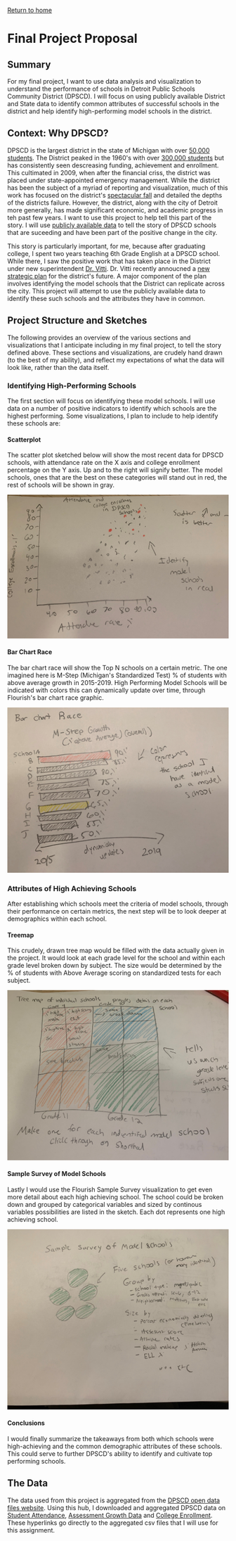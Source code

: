 [Return to home](https://danieldistler-1.github.io/Distler-portfolio/)

# Final Project Proposal

## Summary 
For my final project, I want to use data analysis and visualization to understand the performance of schools in Detroit Public Schools Community District (DPSCD). I will focus on using publicly available District and State data to identify common attributes of successful schools in the district and help identify high-performing model schools in the district. 

## Context: Why DPSCD?
DPSCD is the largest district in the state of Michigan with over [50,000 students](https://www.mischooldata.org/student-enrollment-counts-report/). The District peaked in the 1960's with over [300,000 students](https://landgrid.com/reports/schools#credits) but has consistently seen descreasing funding, achievement and enrollment. This cultimated in 2009, when after the financial criss, the district was placed under state-appointed emergency management. While the district has been the subject of a myriad of reporting and visualization, much of this work has focused on the district's [spectacular fall](https://landgrid.com/reports/schools#credits) and detailed the depths of the districts failure. However, the district, along with the city of Detroit more generally, has made significant economic, and academic progress in teh past few years. I want to use this project to help tell this part of the story. I will use [publicly available data](https://www.detroitk12.org/Page/9634) to tell the story of DPSCD schools that are suceeding and have been part of the positive change in the city. 

This story is particularly important, for me, because after graduating college, I spent two years teaching 6th Grade English at a DPSCD school.  While there, I saw the positive work that has taken place in the District under new superintendent [Dr. Vitti](https://www.detroitk12.org/superintendent). Dr. Vitti recently annoucned a [new strategic plan](https://www.detroitk12.org/cms/lib/MI50000060/Centricity/Domain/4036/Blueprint_2020_Strategies_Only.pdf) for the district's future. A major component of the plan involves identifying the model schools that the District can replicate across the city. This project will attempt to use the publicly available data to identify these such schools and the attributes they have in common. 

## Project Structure and Sketches
The following provides an overview of the various sections and visualizations that I anticipate including in my final project, to tell the story defined above. These sections and visualizations, are crudely hand drawn (to the best of my ability), and reflect my expectations of what the data will look like, rather than the data itself. 

### Identifying High-Performing Schools 

The first section will focus on identifying these model schools. I will use data on a number of positive indicators to identify which schools are the highest performing. Some visualizations, I plan to include to help identify these schools are: 

#### Scatterplot  
The scatter plot sketched below will show the most recent data for DPSCD schools, with attendance rate on the X axis and college enrollment percentage on the Y axis. Up and to the right will signify better. The model schools, ones that are the best on these categories will stand out in red, the rest of schools will be shown in gray. 

![Scatter Sketch](Scatter.jpg)

#### Bar Chart Race
The bar chart race will show the Top N schools on a certain metric. The one imagined here is M-Step (Michigan's Standardized Test) % of students with above average growth in 2015-2019. High Performing Model Schools will be indicated with colors this can dynamically update over time, through Flourish's bar chart race graphic. 

![Bar Chart Race](BarRace.jpg)

### Attributes of High Achieving Schools 
After establishing which schools meet the criteria of model schools, through their performance on certain metrics, the next step will be to look deeper at demographics within each school. 

#### Treemap 
This crudely, drawn tree map would be filled with the data actually given in the project. It would look at each grade level for the school and within each grade level broken down by subject. The size would be determined by the % of students with Above Average scoring on standardized tests for each subject. 

![Tree Map](Treemap.jpg)

#### Sample Survey of Model Schools 
Lastly I would use the Flourish Sample Survey visualization to get even more detail about each high achieving school. The school could be broken down and grouped by categorical variables and sized by continous variables possibilities are listed in the sketch. Each dot represents one high achieving school. 

![Survey Plot](survey%20plot.jpg)

#### Conclusions
I would finally summarize the takeaways from both which schools were high-achieving and the common demographic attributes of these schools. This could serve to further DPSCD's ability to identify and cultivate top performing schools. 

## The Data 
The data used from this project is aggregated from the [DPSCD open data files website](https://www.detroitk12.org/Page/9634). Using this hub, I downloaded and aggregated DPSCD data on [Student Attendance](https://danieldistler-1.github.io/Distler-portfolio/DPSCD%20Attendance%20Data%202015-2019.csv), [Assessment Growth Data](https://danieldistler-1.github.io/Distler-portfolio/DPSCD%20Growth%20Data.csv) and [College Enrollment](https://danieldistler-1.github.io/Distler-portfolio/DPSCD%20Attendance%20Data%202015-2019.csv). These hyperlinks go directly to the aggregated csv files that I will use for this assignment.   
